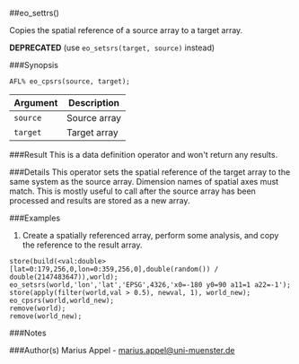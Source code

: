 ##eo_settrs()

Copies the spatial reference of a source array to a target array.

**DEPRECATED** (use `eo_setsrs(target, source)` instead)

###Synopsis
```
AFL% eo_cpsrs(source, target);
```

Argument      | Description 
--------      | ------------
`source`      | Source array
`target`      | Target array

###Result
This is a data definition operator and won't return any results. 


###Details
This operator sets the spatial reference of the target array to the same system as the source array. Dimension names of spatial axes must match.
This is mostly useful to call after the source array has been processed and results are stored as a new array.


###Examples
1. Create a spatially referenced array, perform some analysis, and copy the reference to the result array.
```
store(build(<val:double>[lat=0:179,256,0,lon=0:359,256,0],double(random()) / double(2147483647)),world);  
eo_setsrs(world,'lon','lat','EPSG',4326,'x0=-180 y0=90 a11=1 a22=-1');
store(apply(filter(world,val > 0.5), newval, 1), world_new);
eo_cpsrs(world,world_new);
remove(world);
remove(world_new);
```


###Notes

###Author(s)
Marius Appel - <marius.appel@uni-muenster.de>